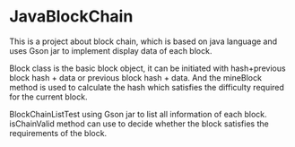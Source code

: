 # JavaBlockChain

This is a project about block chain, which is based on java language and uses Gson jar to implement display data of each block.

Block class is the basic block object, it can be initiated with hash+previous block hash + data or previous block hash + data. And the mineBlock method is used to calculate the hash which satisfies the difficulty required for the current block.

BlockChainListTest using Gson jar to list all information of each block. isChainValid method can use to decide whether the block satisfies the requirements of the block.